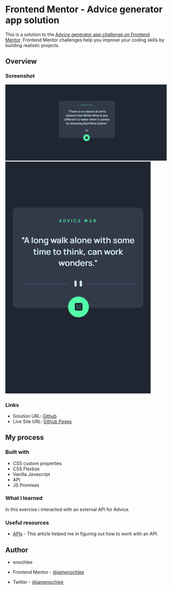 # Frontend Mentor - Advice generator app solution

This is a solution to the [Advice generator app challenge on Frontend Mentor](https://www.frontendmentor.io/challenges/advice-generator-app-QdUG-13db). Frontend Mentor challenges help you improve your coding skills by building realistic projects.


## Overview

### Screenshot

![Desktop Screen](./src/images/desktop.png)
![Mobile Device](./src/images/mobile.png)


### Links

- Solution URL: [Github](https://github.com/iamenochlee/frontendmentor/tree/master/advice-generator-app)
- Live Site URL: [Github Pages](https://iamenochlee.github.io/frontendmentor/advice-generator-app/)

## My process

### Built with

- CSS custom properties
- CSS Flexbox
- Vanilla Javascript
- API
- JS Promises
  

### What I learned

In this exercise i interacted with an external API for Advice.

### Useful resources

- [APIs](https://www.taniarascia.com/how-to-connect-to-an-api-with-javascript/) - This article helped me in figuring out how to work with an API.


## Author

- enochlee

- Frontend Mentor - [@iamenochlee](https://www.frontendmentor.io/profile/iamenochlee)
- Twitter - [@iamenochlee](https://twitter.com/iamenochlee)
